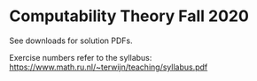 # Computability Theory Fall 2020

See downloads for solution PDFs.

Exercise numbers refer to the syllabus: https://www.math.ru.nl/~terwijn/teaching/syllabus.pdf
